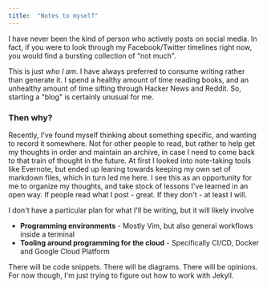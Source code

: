```yaml
---
title:  "Notes to myself"
---
```

I have never been the kind of person who actively posts on social media. In fact, if you were to look through my Facebook/Twitter timelines right now, you would find a bursting collection of "not much".

This is just *who I am*. I have always preferred to consume writing rather than generate it. I spend a healthy amount of time reading books, and an unhealthy amount of time sifting through Hacker News and Reddit. So, starting a "blog" is certainly unusual for me.

### Then why?

Recently, I've found myself thinking about something specific, and wanting to record it somewhere. Not for other people to read, but rather to help get my thoughts in order and maintain an archive, in case I need to come back to that train of thought in the future. At first I looked into note-taking tools like Evernote, but ended up leaning towards keeping my own set of markdown files, which in turn led me here. I see this as an opportunity for me to organize my thoughts, and take stock of lessons I've learned in an open way. If people read what I post - great. If they don't - at least I will.

I don't have a particular plan for what I'll be writing, but it will likely involve

+ **Programming environments** - Mostly Vim, but also general workflows inside a terminal
+ **Tooling around programming for the cloud** - Specifically CI/CD, Docker and Google Cloud Platform

There will be code snippets. There will be diagrams. There will be opinions. For now though, I'm just trying to figure out how to work with Jekyll.
